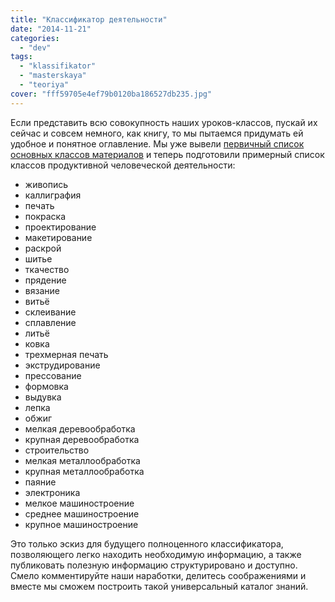 ```yaml
---
title: "Классификатор деятельности"
date: "2014-11-21"
categories:
  - "dev"
tags:
  - "klassifikator"
  - "masterskaya"
  - "teoriya"
cover: "fff59705e4ef79b0120ba186527db235.jpg"
---
```


Если представить всю совокупность наших уроков-классов, пускай их сейчас и совсем немного, как книгу, то мы пытаемся придумать ей удобное и понятное оглавление. Мы уже вывели [первичный список основных классов материалов](/theory/chtoby-ne-putat-sya-v-klassah-nuzhen-klassifikator/ "Чтобы не путаться в классах, нужен классификатор") и теперь подготовили примерный список классов продуктивной человеческой деятельности:

- живопись
- каллиграфия
- печать
- покраска
- проектирование
- макетирование
- раскрой
- шитье
- ткачество
- прядение
- вязание
- витьё
- склеивание
- сплавление
- литьё
- ковка
- трехмерная печать
- экструдирование
- прессование
- формовка
- выдувка
- лепка
- обжиг
- мелкая деревообработка
- крупная деревообработка
- строительство
- мелкая металлообработка
- крупная металлообработка
- паяние
- электроника
- мелкое машиностроение
- среднее машиностроение
- крупное машиностроение

Это только эскиз для будущего полноценного классификатора, позволяющего легко находить необходимую информацию, а также публиковать полезную информацию структурировано и доступно. Смело комментируйте наши наработки, делитесь соображениями и вместе мы сможем построить такой универсальный каталог знаний.
